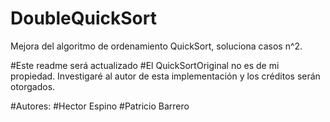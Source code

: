 # DoubleQuickSort
Mejora del algoritmo de ordenamiento QuickSort, soluciona casos n^2.



#Este readme será actualizado
#El QuickSortOriginal no es de mi propiedad. Investigaré al autor de esta implementación y los créditos serán otorgados.

#Autores:
#Hector Espino
#Patricio Barrero
